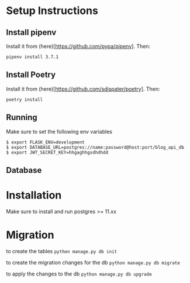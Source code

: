 # Setup Instructions


## Install pipenv
Install it from (here)[https://github.com/pypa/pipenv].
Then:
```
pipenv install 3.7.1
```


## Install Poetry
Install it from (here)[https://github.com/sdispater/poetry].
Then:
```
poetry install
```


## Running
Make sure to set the following env variables
```
$ export FLASK_ENV=development
$ export DATABASE_URL=postgres://name:password@host:port/blog_api_db
$ export JWT_SECRET_KEY=hhgaghhgsdhdhdd
```


## Database
# Installation
Make sure to install and run postgres >= 11.xx


# Migration
to create the tables
`python manage.py db init`

to create the migration changes for the db
`python manage.py db migrate`

to apply the changes to the db
`python manage.py db upgrade`
